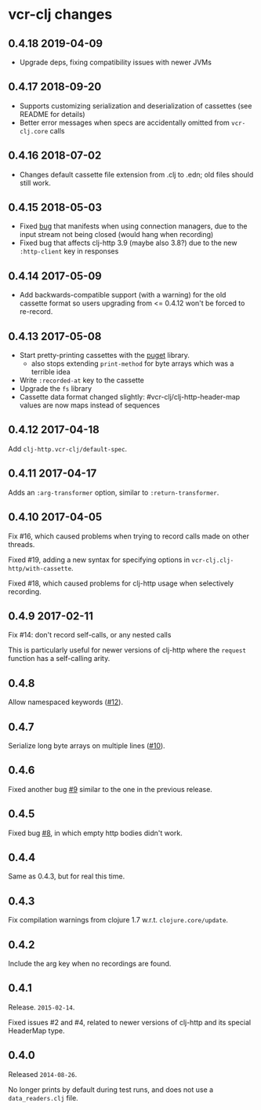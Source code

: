 # vcr-clj changes

## 0.4.18 2019-04-09

- Upgrade deps, fixing compatibility issues with newer JVMs

## 0.4.17 2018-09-20

- Supports customizing serialization and deserialization of cassettes
  (see README for details)
- Better error messages when specs are accidentally omitted from
  `vcr-clj.core` calls

## 0.4.16 2018-07-02

- Changes default cassette file extension from .clj to .edn; old files
  should still work.

## 0.4.15 2018-05-03

- Fixed [bug](https://github.com/gfredericks/vcr-clj/issues/25) that
  manifests when using connection managers, due to the input stream
  not being closed (would hang when recording)
- Fixed bug that affects clj-http 3.9 (maybe also 3.8?) due to the new
  `:http-client` key in responses

## 0.4.14 2017-05-09

- Add backwards-compatible support (with a warning) for the old
  cassette format so users upgrading from <= 0.4.12 won't be forced to
  re-record.

## 0.4.13 2017-05-08

- Start pretty-printing cassettes with the
  [puget](https://github.com/greglook/puget/) library.
  - also stops extending `print-method` for byte arrays
    which was a terrible idea
- Write `:recorded-at` key to the cassette
- Upgrade the `fs` library
- Cassette data format changed slightly:
  #vcr-clj/clj-http-header-map values are now maps instead
  of sequences

## 0.4.12 2017-04-18

Add `clj-http.vcr-clj/default-spec`.

## 0.4.11 2017-04-17

Adds an `:arg-transformer` option, similar to `:return-transformer`.

## 0.4.10 2017-04-05

Fix #16, which caused problems when trying to record calls made on
other threads.

Fixed #19, adding a new syntax for specifying options in
`vcr-clj.clj-http/with-cassette`.

Fixed #18, which caused problems for clj-http usage when selectively
recording.

## 0.4.9 2017-02-11

Fix #14: don't record self-calls, or any nested calls

This is particularly useful for newer versions of clj-http where the
`request` function has a self-calling arity.

## 0.4.8

Allow namespaced keywords ([#12](https://github.com/gfredericks/vcr-clj/pull/12)).

## 0.4.7

Serialize long byte arrays on multiple lines ([#10](https://github.com/gfredericks/vcr-clj/pull/10)).

## 0.4.6

Fixed another bug [#9](https://github.com/gfredericks/vcr-clj/pull/9)
similar to the one in the previous release.

## 0.4.5

Fixed bug [#8](https://github.com/gfredericks/vcr-clj/pull/8), in which empty http bodies didn't work.

## 0.4.4

Same as 0.4.3, but for real this time.

## 0.4.3

Fix compilation warnings from clojure 1.7 w.r.t. `clojure.core/update`.

## 0.4.2

Include the arg key when no recordings are found.

## 0.4.1

Release. `2015-02-14`.

Fixed issues #2 and #4, related to newer versions of clj-http and its
special HeaderMap type.

## 0.4.0

Released `2014-08-26`.

No longer prints by default during test runs, and does not use a
`data_readers.clj` file.
